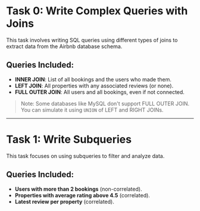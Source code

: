 # Task 0: Write Complex Queries with Joins

This task involves writing SQL queries using different types of joins to extract data from the Airbnb database schema.

## Queries Included:

- **INNER JOIN**: List of all bookings and the users who made them.
- **LEFT JOIN**: All properties with any associated reviews (or none).
- **FULL OUTER JOIN**: All users and all bookings, even if not connected.

> Note: Some databases like MySQL don't support FULL OUTER JOIN. You can simulate it using `UNION` of LEFT and RIGHT JOINs.

---

# Task 1: Write Subqueries

This task focuses on using subqueries to filter and analyze data.

## Queries Included:

- **Users with more than 2 bookings** (non-correlated).
- **Properties with average rating above 4.5** (correlated).
- **Latest review per property** (correlated).
